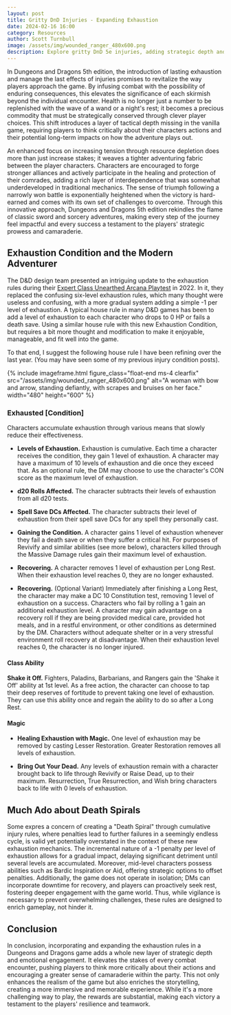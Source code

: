 ```yaml
---
layout: post
title: Gritty DnD Injuries - Expanding Exhaustion
date: 2024-02-16 16:00
category: Resources
author: Scott Turnbull
image: /assets/img/wounded_ranger_480x600.png
description: Explore gritty DnD 5e injuries, adding strategic depth and encouraging camaraderie without spiraling into defeat.
---
```

In Dungeons and Dragons 5th edition, the introduction of lasting exhaustion and manage the last effects of injuries promises to revitalize the way players approach the game. By infusing combat with the possibility of enduring consequences, this elevates the significance of each skirmish beyond the individual encounter. Health is no longer just a number to be replenished with the wave of a wand or a night's rest; it becomes a precious commodity that must be strategically conserved through clever player choices. This shift introduces a layer of tactical depth missing in the vanilla game, requiring players to think critically about their characters actions and their potential long-term impacts on how the adventure plays out.

An enhanced focus on increasing tension through resource depletion does more than just increase stakes; it weaves a tighter adventuring fabric between the player characters. Characters are encouraged to forge stronger alliances and actively participate in the healing and protection of their comrades, adding a rich layer of interdependence that was somewhat underdeveloped in traditional mechanics. The sense of triumph following a narrowly won battle is exponentially heightened when the victory is hard-earned and comes with its own set of challenges to overcome. Through this innovative approach, Dungeons and Dragons 5th edition rekindles the flame of classic sword and sorcery adventures, making every step of the journey feel impactful and every success a testament to the players' strategic prowess and camaraderie.

## Exhaustion Condition and the Modern Adventurer

The D&D design team presented an intriguing update to the exhaustion rules during their [Expert Class Unearthed Arcana Playtest](https://media.dndbeyond.com/compendium-images/one-dnd/expert-classes/kpx0MvyfBGHe0XKk/UA2022-Expert-Classes.pdf) in 2022. In it, they replaced the confusing six-level exhaustion rules, which many thought were useless and confusing, with a more gradual system adding a simple -1 per level of exhaustion. A typical house rule in many D&D games has been to add a level of exhaustion to each character who drops to 0 HP or fails a death save. Using a similar house rule with this new Exhaustion Condition, but requires a bit more thought and modification to make it enjoyable, manageable, and fit well into the game.

To that end, I suggest the following house rule I have been refining over the last year. (You may have seen some of my previous injury condition posts).

{% include imageframe.html
  figure_class="float-end ms-4 clearfix"
  src="/assets/img/wounded_ranger_480x600.png"
  alt="A woman with bow and arrow, standing defiantly, with scrapes and bruises on her face."
  width="480" height="600"
 %}

### Exhausted [Condition]

Characters accumulate exhaustion through various means that slowly reduce their effectiveness.

- **Levels of Exhaustion.** Exhaustion is cumulative. Each time a character receives the condition, they gain 1 level of exhaustion. A character may have a maximum of 10 levels of exhaustion and die once they exceed that. As an optional rule, the DM may choose to use the character's CON score as the maximum level of exhaustion.

- **d20 Rolls Affected.** The character subtracts their levels of exhaustion from all d20 tests.  

- **Spell Save DCs Affected.** The character subtracts their level of exhaustion from their spell save DCs for any spell they personally cast.

- **Gaining the Condition.** A character gains 1 level of exhaustion whenever they fail a death save or when they suffer a critical hit. For purposes of Revivify and similar abilities (see more below), characters killed through the Massive Damage rules gain their maximum level of exhaustion.

- **Recovering.** A character removes 1 level of exhaustion per Long Rest. When their exhaustion level reaches 0, they are no longer exhausted.

- **Recovering.** (Optional Variant) Immediately after finishing a Long Rest, the character may make a DC 10 Constitution test, removing 1 level of exhaustion on a success. Characters who fail by rolling a 1 gain an additional exhaustion level. A character may gain advantage on a recovery roll if they are being provided medical care, provided hot meals, and in a restful environment, or other conditions as determined by the DM. Characters without adequate shelter or in a very stressful environment roll recovery at disadvantage. When their exhaustion level reaches 0, the character is no longer injured.

#### Class Ability 

**Shake it Off.** Fighters, Paladins, Barbarians, and Rangers gain the 'Shake it Off' ability at 1st level. As a free action, the character can choose to tap their deep reserves of fortitude to prevent taking one level of exhaustion. They can use this ability once and regain the ability to do so after a Long Rest.

#### Magic

- **Healing Exhaustion with Magic.** One level of exhaustion may be removed by casting Lesser Restoration. Greater Restoration removes all levels of exhaustion.

- **Bring Out Your Dead.** Any levels of exhaustion remain with a character brought back to life through Revivify or Raise Dead, up to their maximum. Resurrection, True Resurrection, and Wish bring characters back to life with 0 levels of exhaustion.

## Much Ado about Death Spirals

Some expres a concern of creating a "Death Spiral" through cumulative injury rules, where penalties lead to further failures in a seemingly endless cycle, is valid yet potentially overstated in the context of these new exhaustion mechanics. The incremental nature of a -1 penalty per level of exhaustion allows for a gradual impact, delaying significant detriment until several levels are accumulated. Moreover, mid-level characters possess abilities such as Bardic Inspiration or Aid, offering strategic options to offset penalties. Additionally, the game does not operate in isolation; DMs can incorporate downtime for recovery, and players can proactively seek rest, fostering deeper engagement with the game world. Thus, while vigilance is necessary to prevent overwhelming challenges, these rules are designed to enrich gameplay, not hinder it.

## Conclusion

In conclusion, incorporating and expanding the exhaustion rules in a Dungeons and Dragons game adds a whole new layer of strategic depth and emotional engagement. It elevates the stakes of every combat encounter, pushing players to think more critically about their actions and encouraging a greater sense of camaraderie within the party. This not only enhances the realism of the game but also enriches the storytelling, creating a more immersive and memorable experience. While it's a more challenging way to play, the rewards are substantial, making each victory a testament to the players' resilience and teamwork.